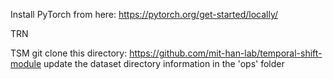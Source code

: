 
Install PyTorch from here:
https://pytorch.org/get-started/locally/



TRN

TSM
git clone this directory: https://github.com/mit-han-lab/temporal-shift-module
update the dataset directory information in the 'ops' folder